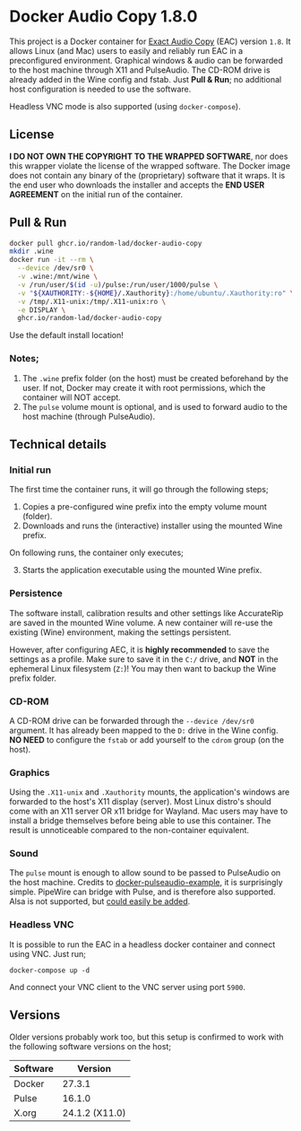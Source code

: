 # Docker Audio Copy 1.8.0
This project is a Docker container for [Exact Audio Copy](https://www.exactaudiocopy.de/) (EAC) version `1.8`. It allows Linux (and Mac) users to easily and reliably run EAC in a preconfigured environment. Graphical windows & audio can be forwarded to the host machine through X11 and PulseAudio. The CD-ROM drive is already added in the Wine config and fstab. Just **Pull & Run**; no additional host configuration is needed to use the software.

Headless VNC mode is also supported (using `docker-compose`).

## License
**I DO NOT OWN THE COPYRIGHT TO THE WRAPPED SOFTWARE**, nor does this wrapper violate the license of the wrapped software. The Docker image does not contain any binary of the (proprietary) software that it wraps. It is the end user who downloads the installer and accepts the **END USER AGREEMENT** on the initial run of the container.


## Pull & Run
```sh
docker pull ghcr.io/random-lad/docker-audio-copy
mkdir .wine
docker run -it --rm \
  --device /dev/sr0 \
  -v .wine:/mnt/wine \
  -v /run/user/$(id -u)/pulse:/run/user/1000/pulse \
  -v "${XAUTHORITY:-${HOME}/.Xauthority}:/home/ubuntu/.Xauthority:ro" \
  -v /tmp/.X11-unix:/tmp/.X11-unix:ro \
  -e DISPLAY \
  ghcr.io/random-lad/docker-audio-copy
```
Use the default install location!

### Notes;
1. The `.wine` prefix folder (on the host) must be created beforehand by the user. If not, Docker may create it with root permissions, which the container will NOT accept.  
2. The `pulse` volume mount is optional, and is used to forward audio to the host machine (through PulseAudio).


## Technical details
### Initial run
The first time the container runs, it will go through the following steps;
1. Copies a pre-configured wine prefix into the empty volume mount (folder).
2. Downloads and runs the (interactive) installer using the mounted Wine prefix.

On following runs, the container only executes;

3. Starts the application executable using the mounted Wine prefix.

### Persistence
The software install, calibration results and other settings like AccurateRip are saved in the mounted Wine volume. A new container will re-use the existing (Wine) environment, making the settings persistent.

However, after configuring AEC, it is **highly recommended** to save the settings as a profile. Make sure to save it in the `C:/` drive, and **NOT** in the ephemeral Linux filesystem (`Z:`)! You may then want to backup the Wine prefix folder.

### CD-ROM
A CD-ROM drive can be forwarded through the `--device /dev/sr0` argument. It has already been mapped to the `D:` drive in the Wine config. **NO NEED** to configure the `fstab` or add yourself to the `cdrom` group (on the host).

### Graphics
Using the `.X11-unix` and `.Xauthority` mounts, the application's windows are forwarded to the host's X11 display (server). Most Linux distro's should come with an X11 server OR x11 bridge for Wayland. Mac users may have to install a bridge themselves before being able to use this container. The result is unnoticeable compared to the non-container equivalent.

### Sound
The `pulse` mount is enough to allow sound to be passed to PulseAudio on the host machine. Credits to [docker-pulseaudio-example](https://github.com/TheBiggerGuy/docker-pulseaudio-example), it is surprisingly simple. PipeWire can bridge with Pulse, and is therefore also supported. Alsa is not supported, but [could easily be added](https://github.com/mviereck/x11docker/wiki/Container-sound:-ALSA-or-Pulseaudio).

### Headless VNC
It is possible to run the EAC in a headless docker container and connect using VNC. Just run;
```
docker-compose up -d
```
And connect your VNC client to the VNC server using port `5900`.

## Versions
Older versions probably work too, but this setup is confirmed to work with the following software versions on the host;

| Software | Version        |
|----------|----------------|
| Docker   | 27.3.1         |
| Pulse    | 16.1.0         |
| X.org    | 24.1.2 (X11.0) |
